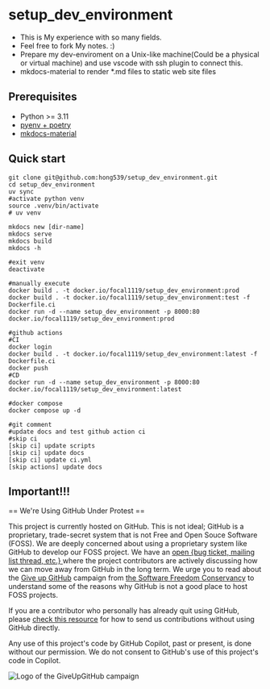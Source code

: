 # setup_dev_environment

* This is My experience with so many fields.
* Feel free to fork My notes. :)
* Prepare my dev-enviroment on a Unix-like machine(Could be a physical or virtual machine) and use vscode with ssh plugin to connect this.
* mkdocs-material to render *.md files to static web site files

## Prerequisites

* Python >= 3.11
* [pyenv + poetry](https://github.com/hong539/setup_dev_environment/blob/main/docs/computer%20languages/programming_languages/python/python.md#usage-with-pyenvpoetry)
* [mkdocs-material](https://github.com/squidfunk/mkdocs-material)

## Quick start

```shell
git clone git@github.com:hong539/setup_dev_environment.git
cd setup_dev_environment
uv sync
#activate python venv
source .venv/bin/activate
# uv venv

mkdocs new [dir-name]
mkdocs serve
mkdocs build
mkdocs -h

#exit venv
deactivate

#manually execute
docker build . -t docker.io/focal1119/setup_dev_environment:prod
docker build . -t docker.io/focal1119/setup_dev_environment:test -f Dockerfile.ci
docker run -d --name setup_dev_environment -p 8000:80 docker.io/focal1119/setup_dev_environment:prod

#github actions
#CI
docker login
docker build . -t docker.io/focal1119/setup_dev_environment:latest -f Dockerfile.ci
docker push
#CD
docker run -d --name setup_dev_environment -p 8000:80 docker.io/focal1119/setup_dev_environment:latest

#docker compose
docker compose up -d

#git comment
#update docs and test github action ci
#skip ci
[skip ci] update scripts
[skip ci] update docs
[skip ci] update ci.yml
[skip actions] update docs
```

## Important!!!

== We're Using GitHub Under Protest ==

This project is currently hosted on GitHub.  This is not ideal; GitHub is a
proprietary, trade-secret system that is not Free and Open Souce Software
(FOSS).  We are deeply concerned about using a proprietary system like GitHub
to develop our FOSS project.  We have an
[open {bug ticket, mailing list thread, etc.} ](INSERT_LINK) where the
project contributors are actively discussing how we can move away from GitHub
in the long term.  We urge you to read about the
[Give up GitHub](https://GiveUpGitHub.org) campaign from
[the Software Freedom Conservancy](https://sfconservancy.org) to understand
some of the reasons why GitHub is not a good place to host FOSS projects.

If you are a contributor who personally has already quit using GitHub, please
[check this resource](INSERT_LINK) for how to send us contributions without
using GitHub directly.

Any use of this project's code by GitHub Copilot, past or present, is done
without our permission.  We do not consent to GitHub's use of this project's
code in Copilot.

![Logo of the GiveUpGitHub campaign](https://sfconservancy.org/img/GiveUpGitHub.png)